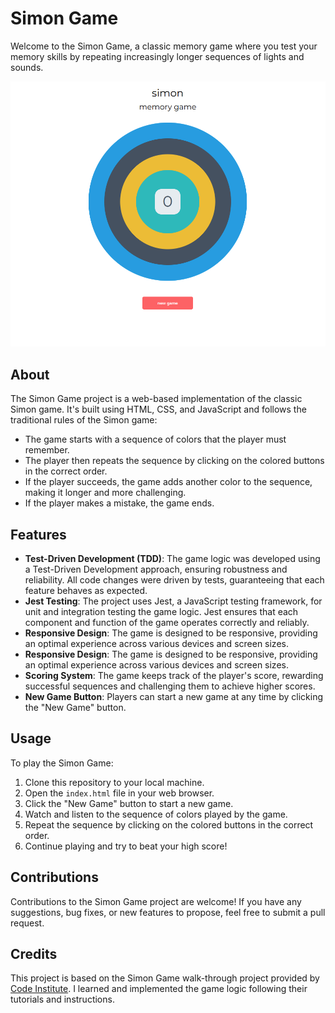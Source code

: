 # Simon Game

Welcome to the Simon Game, a classic memory game where you test your memory skills by repeating increasingly longer sequences of lights and sounds.


![Simon Game Preview](./assets/images/game.png)

## About

The Simon Game project is a web-based implementation of the classic Simon game. It's built using HTML, CSS, and JavaScript and follows the traditional rules of the Simon game:

- The game starts with a sequence of colors that the player must remember.
- The player then repeats the sequence by clicking on the colored buttons in the correct order.
- If the player succeeds, the game adds another color to the sequence, making it longer and more challenging.
- If the player makes a mistake, the game ends.

## Features

- **Test-Driven Development (TDD)**: The game logic was developed using a Test-Driven Development approach, ensuring robustness and reliability. All code changes were driven by tests, guaranteeing that each feature behaves as expected.
- **Jest Testing**: The project uses Jest, a JavaScript testing framework, for unit and integration testing the game logic. Jest ensures that each component and function of the game operates correctly and reliably.
- **Responsive Design**: The game is designed to be responsive, providing an optimal experience across various devices and screen sizes.
- **Responsive Design**: The game is designed to be responsive, providing an optimal experience across various devices and screen sizes.
- **Scoring System**: The game keeps track of the player's score, rewarding successful sequences and challenging them to achieve higher scores.
- **New Game Button**: Players can start a new game at any time by clicking the "New Game" button.

## Usage

To play the Simon Game:
1. Clone this repository to your local machine.
2. Open the `index.html` file in your web browser.
3. Click the "New Game" button to start a new game.
4. Watch and listen to the sequence of colors played by the game.
5. Repeat the sequence by clicking on the colored buttons in the correct order.
6. Continue playing and try to beat your high score!

## Contributions

Contributions to the Simon Game project are welcome! If you have any suggestions, bug fixes, or new features to propose, feel free to submit a pull request.

## Credits

This project is based on the Simon Game walk-through project provided by [Code Institute](https://codeinstitute.net/). I learned and implemented the game logic following their tutorials and instructions.
